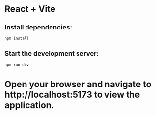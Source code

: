 # React + Vite

## Install dependencies:
    npm install

## Start the development server:
    npm run dev


# Open your browser and navigate to http://localhost:5173 to view the application.
